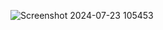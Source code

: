 ![Screenshot 2024-07-23 105453](https://github.com/user-attachments/assets/e9cd4255-e1ad-45b1-b23f-c71a0831eb3a)
